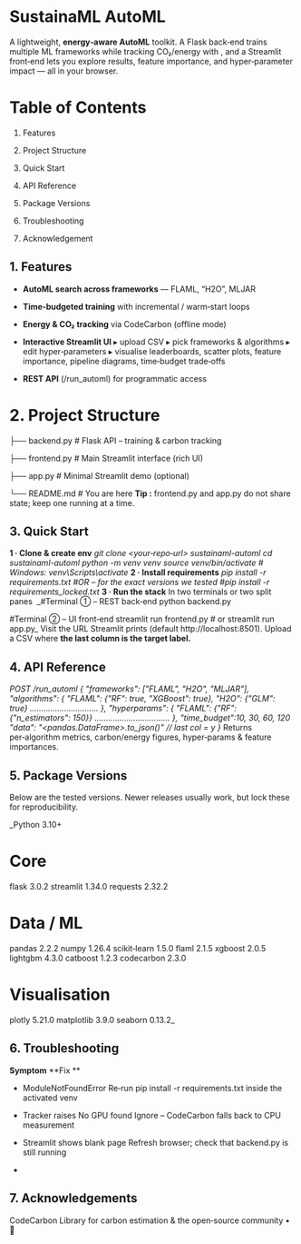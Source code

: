 # SustainaML AutoML

A lightweight, **energy‑aware AutoML** toolkit.  A Flask back‑end trains multiple ML frameworks while tracking CO₂/energy with , and a Streamlit front‑end lets you explore results, feature importance, and hyper‑parameter impact — all in your browser.

# Table of Contents

1. Features

2. Project Structure

3. Quick Start

4. API Reference

5. Package Versions

6. Troubleshooting

7. Acknowledgement



## 1. Features

- **AutoML search across frameworks** — FLAML, “H2O”, MLJAR

- **Time‑budgeted training** with incremental / warm‑start loops

- **Energy & CO₂ tracking** via CodeCarbon (offline mode)

- **Interactive Streamlit UI**
   ▸ upload CSV  ▸ pick frameworks & algorithms  ▸ edit hyper‑parameters  ▸ visualise leaderboards, scatter plots, feature importance, pipeline diagrams, time‑budget trade‑offs

- **REST API** (/run_automl) for programmatic access

# 2. Project Structure

├── backend.py      # Flask API – training & carbon tracking

├── frontend.py     # Main Streamlit interface (rich UI)

├── app.py          # Minimal Streamlit demo (optional)

└── README.md       # You are here
**Tip :** frontend.py and app.py do not share state; keep one running at a time.
## 3. Quick Start
**1 · Clone & create env**
_git clone <your‑repo‑url> sustainaml-automl
cd sustainaml-automl
python -m venv venv
source venv/bin/activate   # Windows: venv\Scripts\activate_
**2 · Install requirements**
_pip install -r requirements.txt
#OR – for the exact versions we tested
#pip install -r requirements_locked.txt_
**3 · Run the stack**
In two terminals or two split panes 
_#Terminal ① – REST back‑end
python backend.py

#Terminal ② – UI front‑end
streamlit run frontend.py   # or streamlit run app.py_
Visit the URL Streamlit prints (default http://localhost:8501).  Upload a CSV where **the last column is the target label.**
## 4. API Reference
_POST /run_automl
{
  "frameworks": ["FLAML", "H2O", "MLJAR"],
  "algorithms": {
      "FLAML": {"RF": true, "XGBoost": true},
      "H2O":   {"GLM": true}
      ..............................
  },
  "hyperparams": {
      "FLAML": {"RF": {"n_estimators": 150}}
      .................................
  },
  "time_budget":10, 30, 60, 120
  "data": "<pandas.DataFrame>.to_json()"   // last col = y
}_
Returns per‑algorithm metrics, carbon/energy figures, hyper‑params & feature importances.
## 5. Package Versions
Below are the tested versions.  Newer releases usually work, but lock these for reproducibility.

_Python              3.10+

# Core
flask               3.0.2
streamlit           1.34.0
requests            2.32.2

# Data / ML
pandas              2.2.2
numpy               1.26.4
scikit‑learn        1.5.0
flaml               2.1.5
xgboost             2.0.5
lightgbm            4.3.0
catboost            1.2.3
codecarbon          2.3.0

# Visualisation
plotly              5.21.0
matplotlib          3.9.0
seaborn             0.13.2_
## 6.  Troubleshooting
**Symptom**                                                                 **Fix  **      

- ModuleNotFoundError                     Re‑run pip install -r requirements.txt inside the activated venv

- Tracker raises No GPU found             Ignore – CodeCarbon falls back to CPU measurement

- Streamlit shows blank page             Refresh browser; check that backend.py is still running
- 
## 7. Acknowledgements
CodeCarbon Library for carbon estimation  & the open‑source community • 🌱
